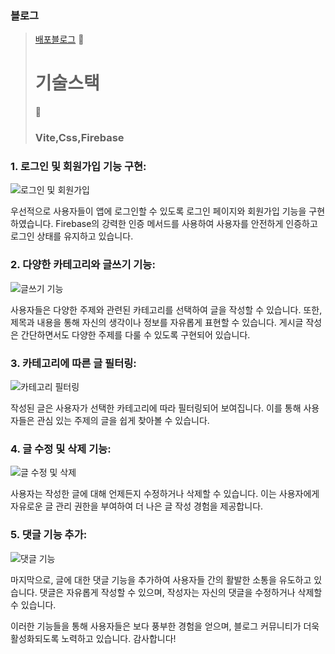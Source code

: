 ### 블로그
> [배포블로그](http://reactblog-4f8f0.web.app)
🍔<h1>기술스택</h1>🍔
><h3>Vite,Css,Firebase</h3>
### 1. **로그인 및 회원가입 기능 구현:**
![로그인 및 회원가입](https://github.com/qwa1822/Blog22/assets/58835205/c0c6d5f7-29b5-4234-966d-3621944e4d3b)

우선적으로 사용자들이 앱에 로그인할 수 있도록 로그인 페이지와 회원가입 기능을 구현하였습니다. Firebase의 강력한 인증 메서드를 사용하여 사용자를 안전하게 인증하고 로그인 상태를 유지하고 있습니다.

### 2. **다양한 카테고리와 글쓰기 기능:**
![글쓰기 기능](https://github.com/qwa1822/Blog22/assets/58835205/16447e69-54ee-4e7b-8267-ef1c4011c1aa)

사용자들은 다양한 주제와 관련된 카테고리를 선택하여 글을 작성할 수 있습니다. 또한, 제목과 내용을 통해 자신의 생각이나 정보를 자유롭게 표현할 수 있습니다. 게시글 작성은 간단하면서도 다양한 주제를 다룰 수 있도록 구현되어 있습니다.

### 3. **카테고리에 따른 글 필터링:**
![카테고리 필터링](https://github.com/qwa1822/Blog22/assets/58835205/07a78680-33e4-4420-a263-348558b69ff0)

작성된 글은 사용자가 선택한 카테고리에 따라 필터링되어 보여집니다. 이를 통해 사용자들은 관심 있는 주제의 글을 쉽게 찾아볼 수 있습니다.

### 4. **글 수정 및 삭제 기능:**
![글 수정 및 삭제](https://github.com/qwa1822/Blog22/assets/58835205/7773c5ed-45a8-4d11-b8d0-0e5f4a7bba0a)

사용자는 작성한 글에 대해 언제든지 수정하거나 삭제할 수 있습니다. 이는 사용자에게 자유로운 글 관리 권한을 부여하여 더 나은 글 작성 경험을 제공합니다.

### 5. **댓글 기능 추가:**
![댓글 기능](https://github.com/qwa1822/Blog22/assets/58835205/7a71970f-5239-4540-94cf-51b9fef5a378)

마지막으로, 글에 대한 댓글 기능을 추가하여 사용자들 간의 활발한 소통을 유도하고 있습니다. 댓글은 자유롭게 작성할 수 있으며, 작성자는 자신의 댓글을 수정하거나 삭제할 수 있습니다.

이러한 기능들을 통해 사용자들은 보다 풍부한 경험을 얻으며, 블로그 커뮤니티가 더욱 활성화되도록 노력하고 있습니다. 감사합니다!
